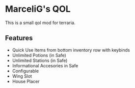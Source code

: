 # MarceliG's QOL

This is a small qol mod for terraria.

## Features
 - Quick Use Items from bottom inventory row with keybinds
 - Unlimited Potions (in Safe)
 - Unlimited Stations (in Safe)
 - Informational Accesories in Safe
 - Configurable
 - Wing Slot
 - House Placer
